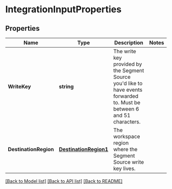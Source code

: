 # IntegrationInputProperties

## Properties

Name | Type | Description | Notes
------------ | ------------- | ------------- | -------------
**WriteKey** | **string** | The write key provided by the Segment Source you'd like to have events forwarded to. Must be between 6 and 51 characters. |
**DestinationRegion** | [**DestinationRegion1**](DestinationRegion1.md) | The workspace region where the Segment Source write key lives. |

[[Back to Model list]](../README.md#documentation-for-models) [[Back to API list]](../README.md#documentation-for-api-endpoints) [[Back to README]](../README.md)


